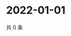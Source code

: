 # 2022-01-01

共 0 条

<!-- BEGIN WEIBO -->
<!-- 最后更新时间 Sat Jan 01 2022 17:15:22 GMT+0800 (China Standard Time) -->

<!-- END WEIBO -->
